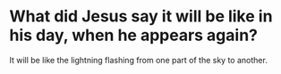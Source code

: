 # What did Jesus say it will be like in his day, when he appears again?

It will be like the lightning flashing from one part of the sky to another.
